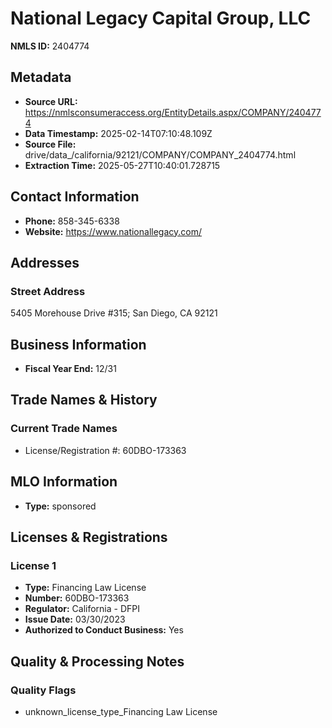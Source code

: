 # National Legacy Capital Group, LLC

**NMLS ID:** 2404774

## Metadata
- **Source URL:** https://nmlsconsumeraccess.org/EntityDetails.aspx/COMPANY/2404774
- **Data Timestamp:** 2025-02-14T07:10:48.109Z
- **Source File:** drive/data_/california/92121/COMPANY/COMPANY_2404774.html
- **Extraction Time:** 2025-05-27T10:40:01.728715

## Contact Information
- **Phone:** 858-345-6338
- **Website:** https://www.nationallegacy.com/

## Addresses
### Street Address
5405 Morehouse Drive #315; San Diego, CA 92121

## Business Information
- **Fiscal Year End:** 12/31

## Trade Names & History
### Current Trade Names
- License/Registration #: 60DBO-173363

## MLO Information
- **Type:** sponsored

## Licenses & Registrations

### License 1
- **Type:** Financing Law License
- **Number:** 60DBO-173363
- **Regulator:** California - DFPI
- **Issue Date:** 03/30/2023
- **Authorized to Conduct Business:** Yes

## Quality & Processing Notes
### Quality Flags
- unknown_license_type_Financing Law License
